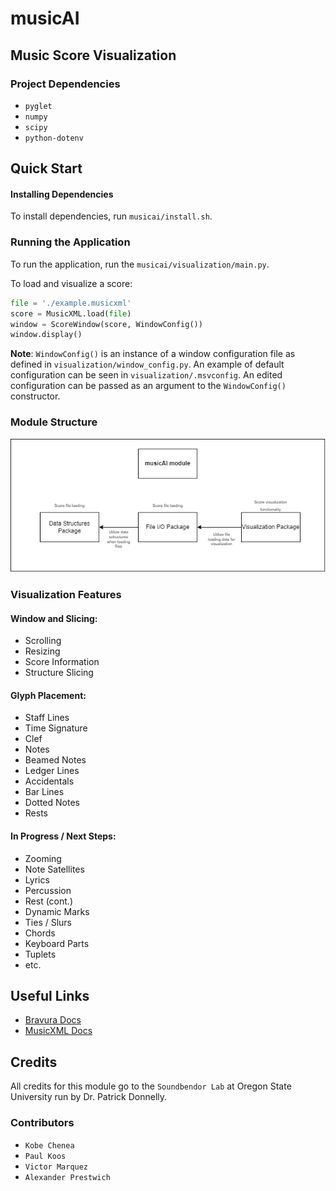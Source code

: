 # musicAI

## Music Score Visualization
### Project Dependencies
 - `pyglet`
 - `numpy`
 - `scipy`
 - `python-dotenv`

## Quick Start
#### Installing Dependencies

To install dependencies, run `musicai/install.sh`.

### Running the Application

To run the application, run the `musicai/visualization/main.py`.

To load and visualize a score:
```python
file = './example.musicxml'
score = MusicXML.load(file)
window = ScoreWindow(score, WindowConfig())
window.display()
```
**Note**: `WindowConfig()` is an instance of a window configuration file as defined in `visualization/window_config.py`.
An example of default configuration can be seen in `visualization/.msvconfig`. An edited configuration can be passed as 
an argument to the `WindowConfig()` constructor.

### Module Structure
![plot](./musicAI_structure.png)

### Visualization Features
#### Window and Slicing:
- Scrolling
- Resizing
- Score Information
- Structure Slicing
#### Glyph Placement:
- Staff Lines
- Time Signature
- Clef
- Notes
- Beamed Notes
- Ledger Lines
- Accidentals
- Bar Lines
- Dotted Notes
- Rests
#### In Progress / Next Steps:
- Zooming
- Note Satellites
- Lyrics
- Percussion
- Rest (cont.)
- Dynamic Marks
- Ties / Slurs
- Chords
- Keyboard Parts
- Tuplets
- etc.

## Useful Links
- [Bravura Docs](https://w3c.github.io/smufl/latest/index.html)
- [MusicXML Docs](https://www.w3.org/2021/06/musicxml40/)

## Credits
All credits for this module go to the `Soundbendor Lab` at Oregon State University run by Dr. Patrick Donnelly.
### Contributors
- `Kobe Chenea`
- `Paul Koos`
- `Victor Marquez`
- `Alexander Prestwich`
